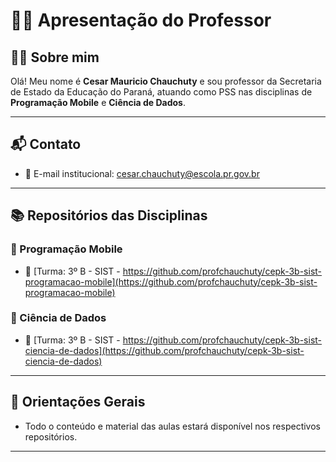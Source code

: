 # 👨‍🏫 Apresentação do Professor

## 🧑‍🏫 Sobre mim

Olá! Meu nome é **Cesar Mauricio Chauchuty** e sou professor da Secretaria de Estado da Educação do Paraná, atuando como PSS nas disciplinas de **Programação Mobile** e **Ciência de Dados**.

---

## 📬 Contato

- 📧 E-mail institucional: [cesar.chauchuty@escola.pr.gov.br](cesar.chauchuty@escola.pr.gov.br)
  
---

## 📚 Repositórios das Disciplinas

### 🔷 Programação Mobile
- 🔗 [Turma: 3º B - SIST - https://github.com/profchauchuty/cepk-3b-sist-programacao-mobile](https://github.com/profchauchuty/cepk-3b-sist-programacao-mobile)

### 🔶 Ciência de Dados
- 🔗 [Turma: 3º B - SIST - https://github.com/profchauchuty/cepk-3b-sist-ciencia-de-dados](https://github.com/profchauchuty/cepk-3b-sist-ciencia-de-dados)

---

## 📌 Orientações Gerais
- Todo o conteúdo e material das aulas estará disponível nos respectivos repositórios.
  
---
